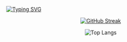 
[![Typing SVG](https://readme-typing-svg.herokuapp.com?font=Fira+Code&weight=300&size=50&duration=4000&pause=1000&color=blue&center=true&vCenter=true&random=false&width=1000&lines=Bem-Vindo)](https://git.io/typing-svg)

<div align="center">

[![GitHub Streak](https://github-readme-streak-stats.herokuapp.com?user=giovannakethleen&theme=violet-dark&locale=pt_BR&date_format=n%2Fj%5B%2FY%5D&card_width=900)](https://git.io/streak-stats)

![Top Langs](https://github-readme-stats-git-masterrstaa-rickstaa.vercel.app/api/top-langs/?username=giovannakethleen&bg_color=000&border_color=30A3DC&title_color=E94D5F&text_color=FFF)


</div>

